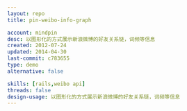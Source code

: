 ```yaml
---
layout: repo
title: pin-weibo-info-graph

account: mindpin
desc: 以图形化的方式展示新浪微博的好友关系链，词频等信息
created: 2012-07-24
updated: 2014-04-30
last-commit: c783655
type: demo
alternative: false

skills: [rails,weibo api]
threads: false
design-usage: 以图形化的方式展示新浪微博的好友关系链，词频等信息
---
```

